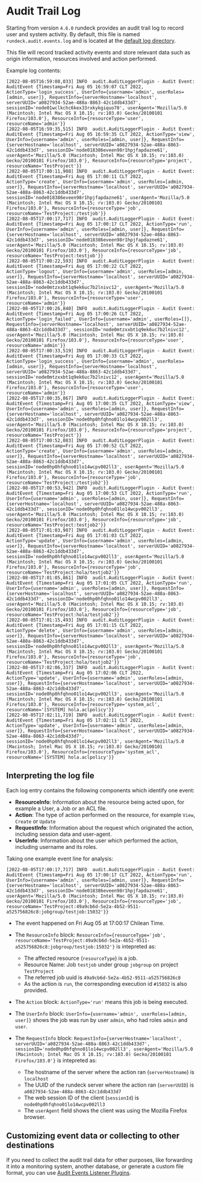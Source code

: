 # Audit Trail Log

Starting from version `4.6.0` rundeck provides an audit trail log to record user and system activity.
By default, this file is named `rundeck.audit.events.log` and is located at the [default log directory](/administration/configuration/config-file-reference.html#framework-properties).

This file will record tracked activity events and store relevant data such as origin information, resources involved and action performed.

Example log contents:

```
[2022-08-05T16:59:08,033] INFO  audit.AuditLoggerPlugin - Audit Event: AuditEvent {Timestamp=Fri Aug 05 16:59:07 CLT 2022, ActionType='login_success', UserInfo={username='admin', userRoles=[admin, user]}, RequestInfo={serverHostname='localhost', serverUUID='a0827934-52ae-488a-8863-42c1ddb433d7', sessionID='node01wclkchc6kex33rxkykgiquo70', userAgent='Mozilla/5.0 (Macintosh; Intel Mac OS X 10.15; rv:103.0) Gecko/20100101 Firefox/103.0'}, ResourceInfo={resourceType='user', resourceName='admin'}}
[2022-08-05T16:59:35,515] INFO  audit.AuditLoggerPlugin - Audit Event: AuditEvent {Timestamp=Fri Aug 05 16:59:35 CLT 2022, ActionType='view', UserInfo={username='admin', userRoles=[admin, user]}, RequestInfo={serverHostname='localhost', serverUUID='a0827934-52ae-488a-8863-42c1ddb433d7', sessionID='node018386eveen98r1hpjfapdazne61', userAgent='Mozilla/5.0 (Macintosh; Intel Mac OS X 10.15; rv:103.0) Gecko/20100101 Firefox/103.0'}, ResourceInfo={resourceType='project', resourceName='TestProject'}}
[2022-08-05T17:00:11,908] INFO  audit.AuditLoggerPlugin - Audit Event: AuditEvent {Timestamp=Fri Aug 05 17:00:11 CLT 2022, ActionType='create', UserInfo={username='admin', userRoles=[admin, user]}, RequestInfo={serverHostname='localhost', serverUUID='a0827934-52ae-488a-8863-42c1ddb433d7', sessionID='node018386eveen98r1hpjfapdazne61', userAgent='Mozilla/5.0 (Macintosh; Intel Mac OS X 10.15; rv:103.0) Gecko/20100101 Firefox/103.0'}, ResourceInfo={resourceType='job', resourceName='TestProject:/testjob'}}
[2022-08-05T17:00:17,717] INFO  audit.AuditLoggerPlugin - Audit Event: AuditEvent {Timestamp=Fri Aug 05 17:00:17 CLT 2022, ActionType='run', UserInfo={username='admin', userRoles=[admin, user]}, RequestInfo={serverHostname='localhost', serverUUID='a0827934-52ae-488a-8863-42c1ddb433d7', sessionID='node018386eveen98r1hpjfapdazne61', userAgent='Mozilla/5.0 (Macintosh; Intel Mac OS X 10.15; rv:103.0) Gecko/20100101 Firefox/103.0'}, ResourceInfo={resourceType='job', resourceName='TestProject:testjob'}}
[2022-08-05T17:00:22,593] INFO  audit.AuditLoggerPlugin - Audit Event: AuditEvent {Timestamp=Fri Aug 05 17:00:22 CLT 2022, ActionType='logout', UserInfo={username='admin', userRoles=[admin, user]}, RequestInfo={serverHostname='localhost', serverUUID='a0827934-52ae-488a-8863-42c1ddb433d7', sessionID='node0mtzxxbt1q9ek6uc7b2lnivc12', userAgent='Mozilla/5.0 (Macintosh; Intel Mac OS X 10.15; rv:103.0) Gecko/20100101 Firefox/103.0'}, ResourceInfo={resourceType='user', resourceName='admin'}}
[2022-08-05T17:00:26,840] INFO  audit.AuditLoggerPlugin - Audit Event: AuditEvent {Timestamp=Fri Aug 05 17:00:26 CLT 2022, ActionType='login_failed', UserInfo={username='admin', userRoles=[]}, RequestInfo={serverHostname='localhost', serverUUID='a0827934-52ae-488a-8863-42c1ddb433d7', sessionID='node0mtzxxbt1q9ek6uc7b2lnivc12', userAgent='Mozilla/5.0 (Macintosh; Intel Mac OS X 10.15; rv:103.0) Gecko/20100101 Firefox/103.0'}, ResourceInfo={resourceType='user', resourceName='admin'}}
[2022-08-05T17:00:33,519] INFO  audit.AuditLoggerPlugin - Audit Event: AuditEvent {Timestamp=Fri Aug 05 17:00:33 CLT 2022, ActionType='login_success', UserInfo={username='admin', userRoles=[admin, user]}, RequestInfo={serverHostname='localhost', serverUUID='a0827934-52ae-488a-8863-42c1ddb433d7', sessionID='node0mtzxxbt1q9ek6uc7b2lnivc12', userAgent='Mozilla/5.0 (Macintosh; Intel Mac OS X 10.15; rv:103.0) Gecko/20100101 Firefox/103.0'}, ResourceInfo={resourceType='user', resourceName='admin'}}
[2022-08-05T17:00:35,867] INFO  audit.AuditLoggerPlugin - Audit Event: AuditEvent {Timestamp=Fri Aug 05 17:00:35 CLT 2022, ActionType='view', UserInfo={username='admin', userRoles=[admin, user]}, RequestInfo={serverHostname='localhost', serverUUID='a0827934-52ae-488a-8863-42c1ddb433d7', sessionID='node0hp0hfqhno01lo14wcpv002ll3', userAgent='Mozilla/5.0 (Macintosh; Intel Mac OS X 10.15; rv:103.0) Gecko/20100101 Firefox/103.0'}, ResourceInfo={resourceType='project', resourceName='TestProject'}}
[2022-08-05T17:00:52,083] INFO  audit.AuditLoggerPlugin - Audit Event: AuditEvent {Timestamp=Fri Aug 05 17:00:52 CLT 2022, ActionType='create', UserInfo={username='admin', userRoles=[admin, user]}, RequestInfo={serverHostname='localhost', serverUUID='a0827934-52ae-488a-8863-42c1ddb433d7', sessionID='node0hp0hfqhno01lo14wcpv002ll3', userAgent='Mozilla/5.0 (Macintosh; Intel Mac OS X 10.15; rv:103.0) Gecko/20100101 Firefox/103.0'}, ResourceInfo={resourceType='job', resourceName='TestProject:/testjob2'}}
[2022-08-05T17:00:53,942] INFO  audit.AuditLoggerPlugin - Audit Event: AuditEvent {Timestamp=Fri Aug 05 17:00:53 CLT 2022, ActionType='run', UserInfo={username='admin', userRoles=[admin, user]}, RequestInfo={serverHostname='localhost', serverUUID='a0827934-52ae-488a-8863-42c1ddb433d7', sessionID='node0hp0hfqhno01lo14wcpv002ll3', userAgent='Mozilla/5.0 (Macintosh; Intel Mac OS X 10.15; rv:103.0) Gecko/20100101 Firefox/103.0'}, ResourceInfo={resourceType='job', resourceName='TestProject:testjob2'}}
[2022-08-05T17:01:03,987] INFO  audit.AuditLoggerPlugin - Audit Event: AuditEvent {Timestamp=Fri Aug 05 17:01:03 CLT 2022, ActionType='update', UserInfo={username='admin', userRoles=[admin, user]}, RequestInfo={serverHostname='localhost', serverUUID='a0827934-52ae-488a-8863-42c1ddb433d7', sessionID='node0hp0hfqhno01lo14wcpv002ll3', userAgent='Mozilla/5.0 (Macintosh; Intel Mac OS X 10.15; rv:103.0) Gecko/20100101 Firefox/103.0'}, ResourceInfo={resourceType='job', resourceName='TestProject:hola/testjob2'}}
[2022-08-05T17:01:05,861] INFO  audit.AuditLoggerPlugin - Audit Event: AuditEvent {Timestamp=Fri Aug 05 17:01:05 CLT 2022, ActionType='run', UserInfo={username='admin', userRoles=[admin, user]}, RequestInfo={serverHostname='localhost', serverUUID='a0827934-52ae-488a-8863-42c1ddb433d7', sessionID='node0hp0hfqhno01lo14wcpv002ll3', userAgent='Mozilla/5.0 (Macintosh; Intel Mac OS X 10.15; rv:103.0) Gecko/20100101 Firefox/103.0'}, ResourceInfo={resourceType='job', resourceName='TestProject:hola/testjob2'}}
[2022-08-05T17:01:15,493] INFO  audit.AuditLoggerPlugin - Audit Event: AuditEvent {Timestamp=Fri Aug 05 17:01:15 CLT 2022, ActionType='delete', UserInfo={username='admin', userRoles=[admin, user]}, RequestInfo={serverHostname='localhost', serverUUID='a0827934-52ae-488a-8863-42c1ddb433d7', sessionID='node0hp0hfqhno01lo14wcpv002ll3', userAgent='Mozilla/5.0 (Macintosh; Intel Mac OS X 10.15; rv:103.0) Gecko/20100101 Firefox/103.0'}, ResourceInfo={resourceType='job', resourceName='TestProject:hola/testjob2'}}
[2022-08-05T17:02:06,337] INFO  audit.AuditLoggerPlugin - Audit Event: AuditEvent {Timestamp=Fri Aug 05 17:02:06 CLT 2022, ActionType='update', UserInfo={username='admin', userRoles=[admin, user]}, RequestInfo={serverHostname='localhost', serverUUID='a0827934-52ae-488a-8863-42c1ddb433d7', sessionID='node0hp0hfqhno01lo14wcpv002ll3', userAgent='Mozilla/5.0 (Macintosh; Intel Mac OS X 10.15; rv:103.0) Gecko/20100101 Firefox/103.0'}, ResourceInfo={resourceType='system_acl', resourceName='[SYSTEM] hola.aclpolicy'}}
[2022-08-05T17:02:11,719] INFO  audit.AuditLoggerPlugin - Audit Event: AuditEvent {Timestamp=Fri Aug 05 17:02:11 CLT 2022, ActionType='update', UserInfo={username='admin', userRoles=[admin, user]}, RequestInfo={serverHostname='localhost', serverUUID='a0827934-52ae-488a-8863-42c1ddb433d7', sessionID='node0hp0hfqhno01lo14wcpv002ll3', userAgent='Mozilla/5.0 (Macintosh; Intel Mac OS X 10.15; rv:103.0) Gecko/20100101 Firefox/103.0'}, ResourceInfo={resourceType='system_acl', resourceName='[SYSTEM] hola.aclpolicy'}}
```

## Interpreting the log file

Each log entry contains the following components which identify one event:
* **ResourceInfo**: Information about the resource being acted upon, for example a User, a Job or an ACL file.
* **Action**: The type of action performed on the resource, for example `View`, `Create` or `Update`
* **RequestInfo**: Information about the request which originated the action, including session data and user-agent.
* **UserInfo**: Information about the user which performed the action, including username and its roles.

Taking one example event line for analysis:
```
[2022-08-05T17:00:17,717] INFO  audit.AuditLoggerPlugin - Audit Event: AuditEvent {Timestamp=Fri Aug 05 17:00:17 CLT 2022, ActionType='run', UserInfo={username='admin', userRoles=[admin, user]}, RequestInfo={serverHostname='localhost', serverUUID='a0827934-52ae-488a-8863-42c1ddb433d7', sessionID='node018386eveen98r1hpjfapdazne61', userAgent='Mozilla/5.0 (Macintosh; Intel Mac OS X 10.15; rv:103.0) Gecko/20100101 Firefox/103.0'}, ResourceInfo={resourceType='job', resourceName='TestProject:49a9cb6d-5e2a-4b52-9511-a525756826c8:jobgroup/testjob:15032'}}
```

* The event happened on Fri Aug 05 at 17:00:17 Chilean Time.

* The `ResourceInfo` block: `ResourceInfo={resourceType='job', resourceName='TestProject:49a9cb6d-5e2a-4b52-9511-a525756826c8:jobgroup/testjob:15032'}` is intepreted as:
  - The affected resource (`resourceType`) is a job.
  - Resource Name: Job `testjob` under group `jobgroup` on project `TestProject`
  - The referred job uuid is `49a9cb6d-5e2a-4b52-9511-a525756826c8`
  - As the action is `run`, the corresponding execution id `#15032` is also provided.

* The `Action` block: `ActionType='run'` means this job is being executed.

* The `UserInfo` block: `UserInfo={username='admin', userRoles=[admin, user]}` shows the job was run by user `admin`, who had roles `admin` and `user`.

* The `RequestInfo` block: `RequestInfo={serverHostname='localhost', serverUUID='a0827934-52ae-488a-8863-42c1ddb433d7', sessionID='node0hp0hfqhno01lo14wcpv002ll3', userAgent='Mozilla/5.0 (Macintosh; Intel Mac OS X 10.15; rv:103.0) Gecko/20100101 Firefox/103.0'}` is intepreted as:
    - The hostname of the server where the action ran (`serverHostname`) is `localhost`
    - The UUID of the rundeck server where the action ran (`serverUUID`) is `a0827934-52ae-488a-8863-42c1ddb433d7`
    - The web session ID of the client (`sessionId`) is `node0hp0hfqhno01lo14wcpv002ll3`
    - The `userAgent` field shows the client was using the Mozilla Firefox browser.

## Customizing event data or collecting to other destinations

If you need to collect the audit trail data for other purposes, like forwarding it into a monitoring system, another database, or generate a custom file format,
you can use [Audit Events Listener Plugins](/developer/audit-events-listeners).
